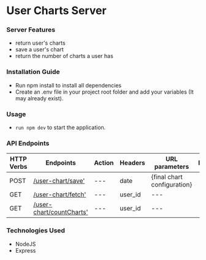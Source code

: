 # User Charts Server

### Server Features

* return user's charts
* save a user's chart
* return the number of charts a user has


### Installation Guide
* Run npm install to install all dependencies
* Create an .env file in your project root folder and add your variables (It may already exist).
 
### Usage
* `run npm dev` to start the application.

### API Endpoints
| HTTP Verbs | Endpoints | Action | Headers | URL parameters | Body
| --- | --- | --- | --- | --- | -- |
| POST | [/user-chart/save'](./src/controllers/chartSaveController.js) | --- | date | {final chart configuration} |
| GET | [/user-chart/fetch'](./src/controllers/chartFetchController.js) | --- | user_id | --- |
| GET | [/user-chart/countCharts'](./src/controllers/countFetchController.js) | --- | user_id| --- |

### Technologies Used
* NodeJS
* Express
